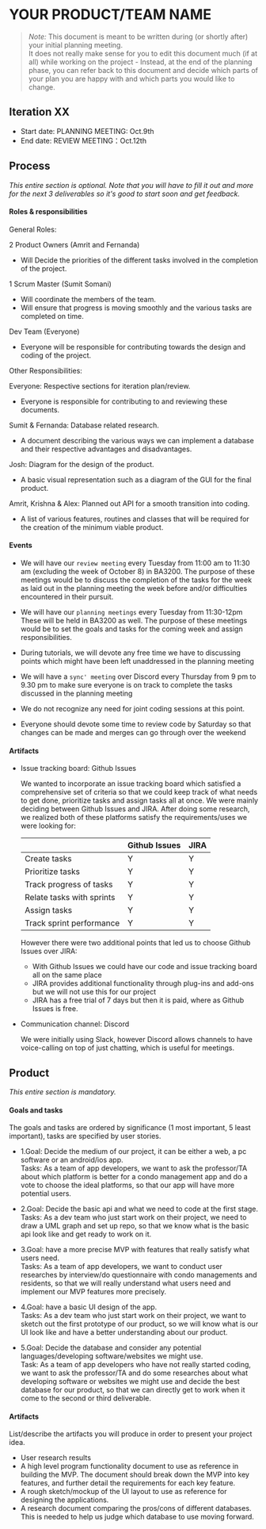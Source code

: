 # YOUR PRODUCT/TEAM NAME

 > _Note:_ This document is meant to be written during (or shortly after) your initial planning meeting.     
 > It does not really make sense for you to edit this document much (if at all) while working on the project - Instead, at the end of the planning phase, you can refer back to this document and decide which parts of your plan you are happy with and which parts you would like to change.


## Iteration XX

 * Start date: PLANNING MEETING: Oct.9th
 * End date:  REVIEW MEETING：Oct.12th

## Process

_This entire section is optional. Note that you will have to fill it out and more for the next 3 deliverables so it's good to start soon and get feedback._ 

#### Roles & responsibilities

General Roles:

2 Product Owners (Amrit and Fernanda)
- Will Decide the priorities of the different tasks involved in the completion of the project.

1 Scrum Master (Sumit Somani)
- Will coordinate the members of the team.
- Will ensure that progress is moving smoothly and the various tasks are completed on time.

Dev Team (Everyone)	
- Everyone will be responsible for contributing towards the design and coding of the project.
			
Other Responsibilities:

Everyone: Respective sections for iteration plan/review.
- Everyone is responsible for contributing to and reviewing these documents.

Sumit & Fernanda: Database related research.
- A document describing the various ways we can implement a database and their respective advantages and disadvantages.

Josh: Diagram for the design of the product.
- A basic visual representation such as a diagram of the GUI for the final product.

Amrit, Krishna & Alex: Planned out API for a smooth transition into coding.
- A list of various features, routines and classes that will be required for the creation of the minimum viable product.

#### Events

- We will have our `review meeting` every Tuesday from 11:00 am to 11:30 am
(excluding the week of October 8) in BA3200. The purpose of these meetings would be 
to discuss the completion of the tasks for the week as laid out in the planning 
meeting the week before and/or difficulties encountered in their pursuit.

- We will have our `planning meetings` every Tuesday from 11:30-12pm
These will be held in BA3200 as well. The purpose of these meetings would be
to set the goals and tasks for the coming week and assign responsibilities.

- During tutorials, we will devote any free time we have to
discussing points which might have been left unaddressed in the planning meeting

- We will have a `sync' meeting` over Discord every Thursday 
from 9 pm to 9.30 pm to make sure everyone is on track 
to complete the tasks discussed in the planning meeting

- We do not recognize any need for joint coding sessions at this point.

- Everyone should devote some time to review code by Saturday so that changes can be made and 
merges can go through over the weekend

#### Artifacts

 - Issue tracking board: Github Issues 

	We wanted to incorporate an issue tracking board which satisfied a comprehensive set of criteria so that we could keep track of what needs to get done, prioritize tasks and assign tasks all at once. We were mainly deciding between Github Issues and JIRA. After doing some research, we realized both of these platforms satisfy the requirements/uses we were looking for:


	|                           | Github Issues | JIRA |
	|---------------------------|---------------|------|
	| Create tasks              | Y             | Y    |
	| Prioritize tasks          | Y             | Y    |
	| Track progress of tasks   | Y             | Y    |
	| Relate tasks with sprints | Y             | Y    |
	| Assign tasks              | Y             | Y    |
	| Track sprint performance  | Y             | Y    |

	However there were two additional points that led us to choose Github Issues over JIRA:
	- With Github Issues we could have our code and issue tracking board all on the same place
	- JIRA provides additional functionality through plug-ins and add-ons but we will not use this for our project
	- JIRA has a free trial of 7 days but then it is paid, where as Github Issues is free.

- Communication channel: Discord 

	We were initially using Slack, however Discord allows channels to have voice-calling on top of just chatting, which is useful for meetings.


## Product

_This entire section is mandatory._

#### Goals and tasks

The goals and tasks are ordered by significance (1 most important, 5 least important), tasks are specified by user stories. 

- 1.Goal: Decide the medium of our project, it can be either a web, a pc software or an android/ios app. 
<br/>Tasks: As a team of app developers, we want to ask the professor/TA about which platform is better for a condo management app and do a vote to choose the ideal platforms, so that our app will have more potential users. 

- 2.Goal: Decide the basic api and what we need to code at the first stage.
<br/>Tasks: As a dev team who just start work on their project, we need to draw a UML graph and set up repo, so that we know what is the basic api look like and get ready to work on it.

  
- 3.Goal: have a more precise MVP with features that really satisfy what users need.
<br/>Tasks: As a team of app developers, we want to conduct user researches by interview/do questionnaire with condo managements and residents, so that we will really understand what users need and implement our MVP features more precisely. 

- 4.Goal: have a basic UI design of the app.
<br/>Tasks: As a dev team who just start work on their project, we want to sketch out the first prototype of our product, so we will know what is our UI look like and have a better understanding about our product.

- 5.Goal: Decide the database and consider any potential languages/developing software/websites we might use. 
<br/>Task: As a team of app developers who have not really started coding, we want to ask the professor/TA and do some researches about what developing software or websites we might use and decide the best database for our product, so that we can directly get to work when it come to the second or third deliverable. 




#### Artifacts

List/describe the artifacts you will produce in order to present your project idea.

- User research results
 - A high level program functionality document to use as reference in building the MVP. The document should break down the MVP into key features, and further detail the requirements for each key feature.
 - A rough sketch/mockup of the UI layout to use as reference for designing the applications.
 - A research document comparing the pros/cons of different databases. This is needed to help us judge which database to use moving forward.

